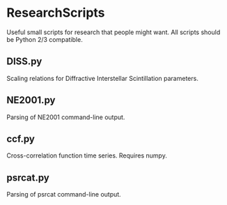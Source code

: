 # ResearchScripts
Useful small scripts for research that people might want. All scripts should be Python 2/3 compatible.

## DISS.py
Scaling relations for Diffractive Interstellar Scintillation parameters.

## NE2001.py
Parsing of NE2001 command-line output.

## ccf.py
Cross-correlation function time series.
Requires numpy.

## psrcat.py
Parsing of psrcat command-line output.
